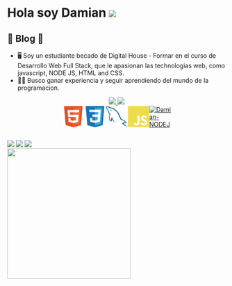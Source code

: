 # Hola soy Damian  <img src="https://media.giphy.com/media/hvRJCLFzcasrR4ia7z/giphy.gif" width="5%">
 
 ## 👨 Blog 👨
- 🖥️ Soy un estudiante becado de Digital House - Formar en el curso de Desarrollo Web Full Stack, que le apasionan las technologias web, como javascript, NODE JS, HTML and CSS.
- 👨‍💻 Busco ganar experiencia y seguir aprendiendo del mundo de la programacion.

<div align="center">
<a href="https://github.com/damianfe">
<img height="200em" src="https://github-readme-stats.vercel.app/api?username=damianfe&show_icons=true&theme=algolia&include_all_commits=true&count_private=true"/>
<img height="200em" src="https://github-readme-stats.vercel.app/api/top-langs/?username=damianfe&layout=compact&langs_count=7&theme=algolia" />
</div>
<div style="display: flex; justify-content: center;"><br>
  <img align="center" alt="Damian-HTML" height="50" width="50" src="https://raw.githubusercontent.com/devicons/devicon/master/icons/html5/html5-original.svg">
  <img align="center" alt="Damian-CSS" height="50" width="50" src="https://raw.githubusercontent.com/devicons/devicon/master/icons/css3/css3-original.svg">
 <img align="center" alt="Damian-MYSQL" height="50" width="50" src="https://raw.githubusercontent.com/devicons/devicon/master/icons/mysql/mysql-original.svg">
  <img align="center" alt="Damian-Js" height="50" width="50" src="https://raw.githubusercontent.com/devicons/devicon/master/icons/javascript/javascript-plain.svg">
 <img align="center" alt="Damian-NODEJS" height="50" width="50" src="https://user-images.githubusercontent.com/90562495/173253207-880800ee-9f17-4117-b70a-1d807aa3a94d.jpg">
</div>
 
 ##
 
<div> 
  <a href="mailto:damianrocio12@gmail.com" target="_blank"><img width="140" src="https://img.shields.io/badge/Gmail-D14836?style=for-the-badge&logo=gmail&logoColor=white" target="_blank"></a>
  <a href ="https://www.linkedin.com/in/damian-fernandez-01a187229/" target="_blank"><img width="180" align="space-between" src="https://img.shields.io/badge/LinkedIn-0077B5?style=for-the-badge&logo=linkedin&logoColor=white" target="_blank"></a>
  <a href="https://wa.me/+541158920849" target="_blank"><img width="180" src="https://img.shields.io/badge/WhatsApp-25D366?style=for-the-badge&logo=whatsapp&logoColor=white" target="_blank"></a>
 </div>
 <img width="75%" height="300px" src="https://user-images.githubusercontent.com/90562495/173252485-befa5f9e-4acd-4b08-b6d6-1ffc8ef9a6f2.gif"/>
